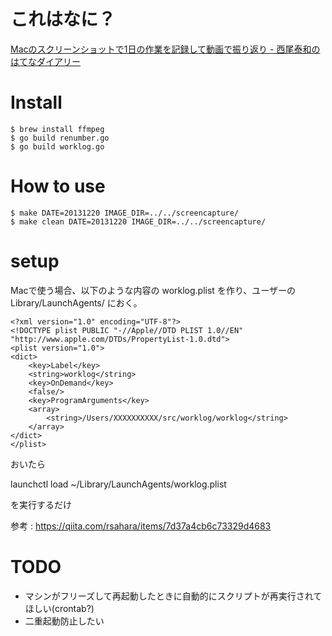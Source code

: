 # これはなに？

[Macのスクリーンショットで1日の作業を記録して動画で振り返り - 西尾泰和のはてなダイアリー](http://d.hatena.ne.jp/nishiohirokazu/20120731/1343745529)

# Install

```
$ brew install ffmpeg
$ go build renumber.go
$ go build worklog.go
```

# How to use

```
$ make DATE=20131220 IMAGE_DIR=../../screencapture/
$ make clean DATE=20131220 IMAGE_DIR=../../screencapture/
```

# setup

Macで使う場合、以下のような内容の worklog.plist を作り、ユーザーのLibrary/LaunchAgents/ におく。

```
<?xml version="1.0" encoding="UTF-8"?>
<!DOCTYPE plist PUBLIC "-//Apple//DTD PLIST 1.0//EN" "http://www.apple.com/DTDs/PropertyList-1.0.dtd">
<plist version="1.0">
<dict>
	<key>Label</key>
	<string>worklog</string>
	<key>OnDemand</key>
	<false/>
	<key>ProgramArguments</key>
	<array>
		<string>/Users/XXXXXXXXXX/src/worklog/worklog</string>
	</array>
</dict>
</plist>
```

おいたら

launchctl load ~/Library/LaunchAgents/worklog.plist

を実行するだけ

参考 : https://qiita.com/rsahara/items/7d37a4cb6c73329d4683

# TODO
- マシンがフリーズして再起動したときに自動的にスクリプトが再実行されてほしい(crontab?)
- 二重起動防止したい
